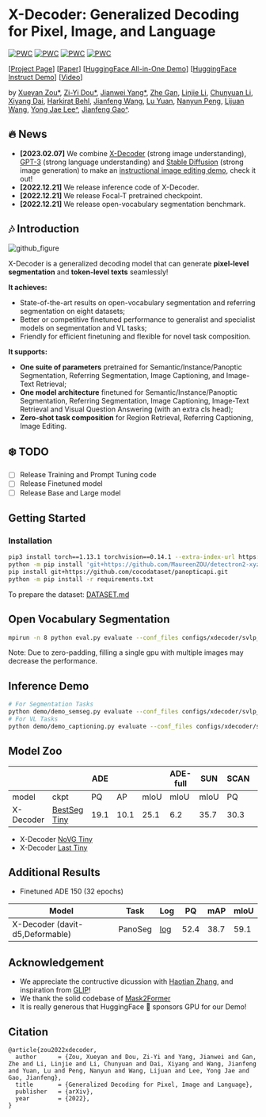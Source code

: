 # X-Decoder: Generalized Decoding for Pixel, Image, and Language
[![PWC](https://img.shields.io/endpoint.svg?url=https://paperswithcode.com/badge/generalized-decoding-for-pixel-image-and/referring-expression-segmentation-on-refcocog)](https://paperswithcode.com/sota/referring-expression-segmentation-on-refcocog?p=generalized-decoding-for-pixel-image-and)
[![PWC](https://img.shields.io/endpoint.svg?url=https://paperswithcode.com/badge/generalized-decoding-for-pixel-image-and/semantic-segmentation-on-coco-1)](https://paperswithcode.com/sota/semantic-segmentation-on-coco-1?p=generalized-decoding-for-pixel-image-and)
[![PWC](https://img.shields.io/endpoint.svg?url=https://paperswithcode.com/badge/generalized-decoding-for-pixel-image-and/panoptic-segmentation-on-ade20k-val)](https://paperswithcode.com/sota/panoptic-segmentation-on-ade20k-val?p=generalized-decoding-for-pixel-image-and) 
[![PWC](https://img.shields.io/endpoint.svg?url=https://paperswithcode.com/badge/generalized-decoding-for-pixel-image-and/instance-segmentation-on-ade20k-val)](https://paperswithcode.com/sota/instance-segmentation-on-ade20k-val?p=generalized-decoding-for-pixel-image-and)

\[[Project Page](https://x-decoder-vl.github.io/)\]   \[[Paper](https://arxiv.org/pdf/2212.11270.pdf)\]    \[[HuggingFace All-in-One Demo](https://huggingface.co/spaces/xdecoder/Demo)\] \[[HuggingFace Instruct Demo](https://huggingface.co/spaces/xdecoder/Instruct-X-Decoder)\]  \[[Video](https://youtu.be/nZZTkYM0kd0)\]

by [Xueyan Zou*](https://maureenzou.github.io/), [Zi-Yi Dou*](https://zdou0830.github.io/), [Jianwei Yang*](https://jwyang.github.io/),  [Zhe Gan](https://zhegan27.github.io/), [Linjie Li](https://scholar.google.com/citations?user=WR875gYAAAAJ&hl=en), [Chunyuan Li](https://chunyuan.li/), [Xiyang Dai](https://sites.google.com/site/xiyangdai/), [Harkirat Behl](https://harkiratbehl.github.io/), [Jianfeng Wang](https://scholar.google.com/citations?user=vJWEw_8AAAAJ&hl=en), [Lu Yuan](https://scholar.google.com/citations?user=k9TsUVsAAAAJ&hl=en), [Nanyun Peng](https://vnpeng.net/), [Lijuan Wang](https://scholar.google.com/citations?user=cDcWXuIAAAAJ&hl=zh-CN), [Yong Jae Lee^](https://pages.cs.wisc.edu/~yongjaelee/), [Jianfeng Gao^](https://www.microsoft.com/en-us/research/people/jfgao/?from=http%3A%2F%2Fresearch.microsoft.com%2Fen-us%2Fum%2Fpeople%2Fjfgao%2F).

## :fire: News
* **[2023.02.07]** We combine <ins>X-Decoder</ins> (strong image understanding), <ins>GPT-3</ins> (strong language understanding) and <ins>Stable Diffusion</ins> (strong image generation) to make an [instructional image editing demo](https://huggingface.co/spaces/xdecoder/Instruct-X-Decoder), check it out!
* **[2022.12.21]** We release inference code of X-Decoder.
* **[2022.12.21]** We release Focal-T pretrained checkpoint.
* **[2022.12.21]** We release open-vocabulary segmentation benchmark.

## :notes: Introduction

![github_figure](https://user-images.githubusercontent.com/11957155/210801832-c9143c42-ef65-4501-95a5-0d54749dcc52.gif)

X-Decoder is a generalized decoding model that can generate **pixel-level segmentation** and **token-level texts** seamlessly!

**It achieves:**

* State-of-the-art results on open-vocabulary segmentation and referring segmentation on eight datasets; 
* Better or competitive finetuned performance to generalist and specialist models on segmentation and VL tasks; 
* Friendly for efficient finetuning and flexible for novel task composition.

**It supports:** 

* **One suite of parameters** pretrained for Semantic/Instance/Panoptic Segmentation, Referring Segmentation, Image Captioning, and Image-Text Retrieval;
* **One model architecture** finetuned for Semantic/Instance/Panoptic Segmentation, Referring Segmentation, Image Captioning, Image-Text Retrieval and Visual Question Answering (with an extra cls head);
* **Zero-shot task composition** for Region Retrieval, Referring Captioning, Image Editing.

## :snowflake: TODO
- [ ] Release Training and Prompt Tuning code
- [ ] Release Finetuned model
- [ ] Release Base and Large model

## Getting Started

### Installation
```sh
pip3 install torch==1.13.1 torchvision==0.14.1 --extra-index-url https://download.pytorch.org/whl/cu113
python -m pip install 'git+https://github.com/MaureenZOU/detectron2-xyz.git'
pip install git+https://github.com/cocodataset/panopticapi.git
python -m pip install -r requirements.txt
```

To prepare the dataset: [DATASET.md](./DATASET.md)

## Open Vocabulary Segmentation
```sh
mpirun -n 8 python eval.py evaluate --conf_files configs/xdecoder/svlp_focalt_lang.yaml  --overrides WEIGHT /pth/to/ckpt
```
Note: Due to zero-padding, filling a single gpu with multiple images may decrease the performance.

## Inference Demo
```sh
# For Segmentation Tasks
python demo/demo_semseg.py evaluate --conf_files configs/xdecoder/svlp_focalt_lang.yaml  --overrides WEIGHT /pth/to/xdecoder_focalt_best_openseg.pt
# For VL Tasks
python demo/demo_captioning.py evaluate --conf_files configs/xdecoder/svlp_focalt_lang.yaml  --overrides WEIGHT /pth/to/xdecoder_focalt_last_novg.pt
```


## Model Zoo
|           |         | ADE  |      |      | ADE-full | SUN  | SCAN |      | SCAN40 | Cityscape |      |      | BDD  |      |
|-----------|---------|------|------|------|----------|------|------|------|--------|-----------|------|------|------|------|
| model     | ckpt    | PQ   | AP   | mIoU | mIoU     | mIoU | PQ   | mIoU | mIoU   | PQ        | mAP  | mIoU | PQ   | mIoU |
| X-Decoder | [BestSeg Tiny](https://projects4jw.blob.core.windows.net/x-decoder/release/xdecoder_focalt_best_openseg.pt) | 19.1 | 10.1 | 25.1 | 6.2      | 35.7 | 30.3 | 38.4 | 22.4   | 37.7      | 18.5 | 50.2 | 16.9 | 47.6 |
<!---
| X-Decoder | [Last Tiny](https://projects4jw.blob.core.windows.net/x-decoder/release/xdecoder_focalt_last.pt) |  |  |  |       |  |  |  |    |       |  |  |  |  |
| X-Decoder | [NoVG Tiny](https://projects4jw.blob.core.windows.net/x-decoder/release/xdecoder_focalt_last_novg.pt) |  |  |  |       |  |  |  |    |       |  |  |  | |
-->

* X-Decoder [NoVG Tiny](https://projects4jw.blob.core.windows.net/x-decoder/release/xdecoder_focalt_last_novg.pt)
* X-Decoder [Last Tiny](https://projects4jw.blob.core.windows.net/x-decoder/release/xdecoder_focalt_last.pt)

## Additional Results

* Finetuned ADE 150 (32 epochs)

| Model                           | Task    | Log | PQ   | mAP  | mIoU |
|---------------------------------|---------|-----|------|------|------|
| X-Decoder (davit-d5,Deformable) | PanoSeg |  [log](https://projects4jw.blob.core.windows.net/x-decoder/release/ade20k_finetune_davitd5_deform_32epoch_log.txt)   | 52.4 | 38.7 | 59.1 |

## Acknowledgement
* We appreciate the contructive dicussion with [Haotian Zhang](https://haotian-zhang.github.io/), and inspiration from [GLIP](https://github.com/microsoft/GLIP)! 
* We thank the solid codebase of [Mask2Former](https://github.com/facebookresearch/Mask2Former)
* It is really generous that HuggingFace :hugs: sponsors GPU for our Demo!

## Citation
```
@article{zou2022xdecoder,
  author      = {Zou, Xueyan and Dou, Zi-Yi and Yang, Jianwei and Gan, Zhe and Li, Linjie and Li, Chunyuan and Dai, Xiyang and Wang, Jianfeng and Yuan, Lu and Peng, Nanyun and Wang, Lijuan and Lee, Yong Jae and Gao, Jianfeng},
  title       = {Generalized Decoding for Pixel, Image and Language},
  publisher   = {arXiv},
  year        = {2022},
}
```
